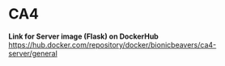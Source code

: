 # CA4

**Link for Server image (Flask) on DockerHub**
https://hub.docker.com/repository/docker/bionicbeavers/ca4-server/general
